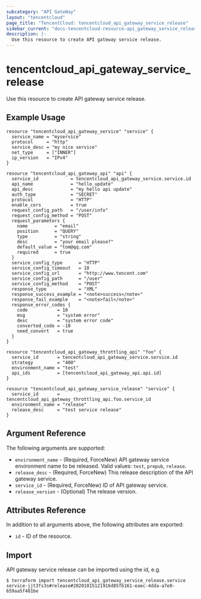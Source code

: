 ```yaml
---
subcategory: "API GateWay"
layout: "tencentcloud"
page_title: "TencentCloud: tencentcloud_api_gateway_service_release"
sidebar_current: "docs-tencentcloud-resource-api_gateway_service_release"
description: |-
  Use this resource to create API gateway service release.
---
```


# tencentcloud_api_gateway_service_release

Use this resource to create API gateway service release.

## Example Usage

```hcl
resource "tencentcloud_api_gateway_service" "service" {
  service_name = "myservice"
  protocol     = "http"
  service_desc = "my nice service"
  net_type     = ["INNER"]
  ip_version   = "IPv4"
}

resource "tencentcloud_api_gateway_api" "api" {
  service_id            = tencentcloud_api_gateway_service.service.id
  api_name              = "hello_update"
  api_desc              = "my hello api update"
  auth_type             = "SECRET"
  protocol              = "HTTP"
  enable_cors           = true
  request_config_path   = "/user/info"
  request_config_method = "POST"
  request_parameters {
    name          = "email"
    position      = "QUERY"
    type          = "string"
    desc          = "your email please?"
    default_value = "tom@qq.com"
    required      = true
  }
  service_config_type      = "HTTP"
  service_config_timeout   = 10
  service_config_url       = "http://www.tencent.com"
  service_config_path      = "/user"
  service_config_method    = "POST"
  response_type            = "XML"
  response_success_example = "<note>success</note>"
  response_fail_example    = "<note>fail</note>"
  response_error_codes {
    code           = 10
    msg            = "system error"
    desc           = "system error code"
    converted_code = -10
    need_convert   = true
  }
}

resource "tencentcloud_api_gateway_throttling_api" "foo" {
  service_id       = tencentcloud_api_gateway_service.service.id
  strategy         = "400"
  environment_name = "test"
  api_ids          = [tencentcloud_api_gateway_api.api.id]
}

resource "tencentcloud_api_gateway_service_release" "service" {
  service_id       = tencentcloud_api_gateway_throttling_api.foo.service_id
  environment_name = "release"
  release_desc     = "test service release"
}
```

## Argument Reference

The following arguments are supported:

* `environment_name` - (Required, ForceNew) API gateway service environment name to be released. Valid values: `test`, `prepub`, `release`.
* `release_desc` - (Required, ForceNew) This release description of the API gateway service.
* `service_id` - (Required, ForceNew) ID of API gateway service.
* `release_version` - (Optional) The release version.

## Attributes Reference

In addition to all arguments above, the following attributes are exported:

* `id` - ID of the resource.



## Import

API gateway service release can be imported using the id, e.g.

```
$ terraform import tencentcloud_api_gateway_service_release.service service-jjt3fs3s#release#20201015121916d85fb161-eaec-4dda-a7e0-659aa5f401be
```

